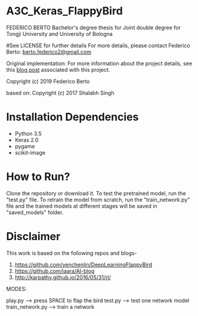 # A3C_Keras_FlappyBird
FEDERICO BERTO
Bachelor's degree thesis for Joint double degree for Tongji University and University of Bologna

#See LICENSE for further details
For more details, please contact Federico Berto: berto.federico2@gmail.com

Original implementation:
For more information about the project details, see this [blog post](https://shalabhsingh.github.io/Deep-RL-Flappy-Bird/) associated with this project.

Copyright (c) 2019 Federico Berto

based on:
Copyright (c) 2017 Shalabh Singh

# Installation Dependencies
* Python 3.5
* Keras 2.0
* pygame 
* scikit-image

# How to Run?
Clone the repository or download it. To test the pretrained model, run the "test.py" file. To retrain the model from scratch, run the "train_network.py" file and the trained models at different stages will be saved in "saved_models" folder.

# Disclaimer
This work is based on the following repos and blogs-

1. https://github.com/yenchenlin/DeepLearningFlappyBird
2. https://github.com/jaara/AI-blog
3. http://karpathy.github.io/2016/05/31/rl/


MODES:

play.py --> press SPACE to flap the bird
test.py --> test one network model
train_network.py --> train a network

